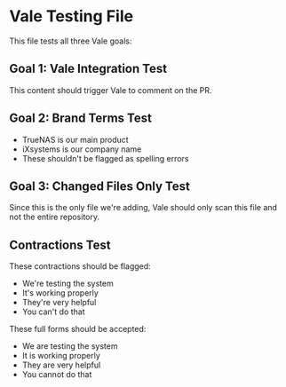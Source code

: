 # Vale Testing File

This file tests all three Vale goals:

## Goal 1: Vale Integration Test
This content should trigger Vale to comment on the PR.

## Goal 2: Brand Terms Test
- TrueNAS is our main product
- iXsystems is our company name
- These shouldn't be flagged as spelling errors

## Goal 3: Changed Files Only Test
Since this is the only file we're adding, Vale should only scan this file and not the entire repository.

## Contractions Test
These contractions should be flagged:
- We're testing the system
- It's working properly
- They're very helpful
- You can't do that

These full forms should be accepted:
- We are testing the system
- It is working properly  
- They are very helpful
- You cannot do that